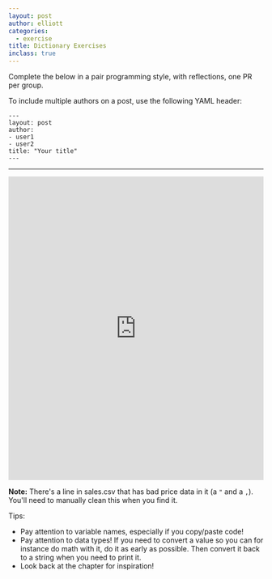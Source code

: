 ```yaml
---
layout: post
author: elliott
categories:
  - exercise
title: Dictionary Exercises
inclass: true
---
```



Complete the below in a pair programming style, with reflections, one PR per group.

To include multiple authors on a post, use the following YAML header:

```
---
layout: post
author:
- user1
- user2
title: "Your title"
---
```
___


<iframe src="https://trinket.io/embed/python3/fd6bcde33d" width="100%" height="600" frameborder="0" marginwidth="0" marginheight="0" allowfullscreen></iframe>

**Note:** There's a line in sales.csv that has bad price data in it (a `"` and a `,`).  You'll need to manually clean this when you find it.

Tips:

* Pay attention to variable names, especially if you copy/paste code!
* Pay attention to data types!  If you need to convert a value so you can for instance do math with it, do it as early as possible. Then convert it back to a string when you need to print it.
* Look back at the chapter for inspiration!